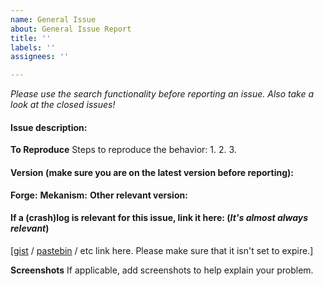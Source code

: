 ```yaml
---
name: General Issue
about: General Issue Report
title: ''
labels: ''
assignees: ''

---
```


*Please use the search functionality before reporting an issue. Also take a look at the closed issues!*

#### Issue description:


**To Reproduce**
Steps to reproduce the behavior:
1.
2.
3.

#### Version (make sure you are on the latest version before reporting):
**Forge:** 
**Mekanism:** 
**Other relevant version:** 

#### If a (crash)log is relevant for this issue, link it here: (_It's almost always relevant_)

[[gist](https://gist.github.com/) / [pastebin](https://pastebin.com/) / etc link here. Please make sure that it isn't set to expire.]

**Screenshots**
If applicable, add screenshots to help explain your problem.
